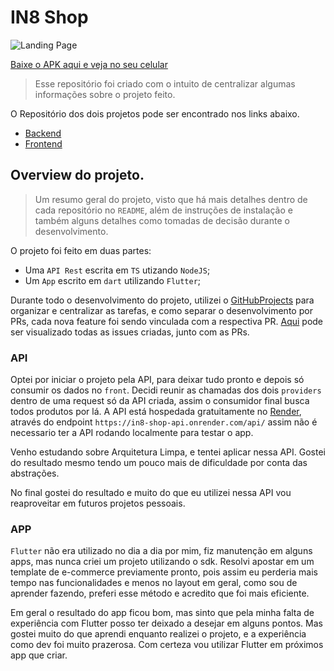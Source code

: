 # IN8 Shop
![Landing Page](https://user-images.githubusercontent.com/97035956/217622314-c85fed29-7551-4619-bfc4-a4461d007a57.png)

[Baixe o APK aqui e veja no seu celular](https://drive.google.com/file/d/1DkfoRS2i4blKSjzaQ1mBwKdnnLLTtk8v/view?usp=share_link) 

> Esse repositório foi criado com o intuito de centralizar algumas informações sobre o projeto feito.

O Repositório dos dois projetos pode ser encontrado nos links abaixo. 

- [Backend](https://github.com/vasconceloscezar/in8_shop_api) </br>
- [Frontend](https://github.com/vasconceloscezar/in8_shop_app)


## Overview do projeto. 
> Um resumo geral do projeto, visto que há mais detalhes dentro de cada repositório no `README`, além de instruções de instalação e também alguns detalhes como tomadas de decisão durante o desenvolvimento. 

O projeto foi feito em duas partes:

- Uma `API Rest` escrita em `TS` utizando `NodeJS`; 
- Um `App` escrito em `dart` utilizando `Flutter`;

Durante todo o desenvolvimento do projeto, utilizei o [GitHubProjects](https://docs.github.com/en/issues/planning-and-tracking-with-projects/creating-projects/creating-a-project) para organizar e centralizar as tarefas, e como separar o desenvolvimento por PRs, cada nova feature foi sendo vinculada com a respectiva PR. [Aqui](https://github.com/users/vasconceloscezar/projects/3/views/2) pode ser visualizado todas as issues criadas, junto com as PRs.  

### API 

Optei por iniciar o projeto pela API, para deixar tudo pronto e depois só consumir os dados no `front`. 
Decidi reunir as chamadas dos dois `providers` dentro de uma request só da API criada, assim o consumidor final busca todos produtos por lá. 
A API está hospedada gratuitamente no [Render](https://dashboard.render.com), através do endpoint `https://in8-shop-api.onrender.com/api/` assim não é necessario ter a API rodando localmente para testar o app. 
 
Venho estudando sobre Arquitetura Limpa, e tentei aplicar nessa API. Gostei do resultado mesmo tendo um pouco mais de dificuldade por conta das abstrações. 

No final gostei do resultado e muito do que eu utilizei nessa API vou reaproveitar em futuros projetos pessoais. 

### APP

`Flutter` não era utilizado no dia a dia por mim, fiz manutenção em alguns apps, mas nunca criei um projeto utilizando o sdk. 
Resolvi apostar em um template de e-commerce previamente pronto, pois assim eu perderia mais tempo nas funcionalidades e menos no layout em geral, como sou de aprender fazendo, preferi esse método e acredito que foi mais eficiente. 

Em geral o resultado do app ficou bom, mas sinto que pela minha falta de experiência com Flutter posso ter deixado a desejar em alguns pontos. Mas gostei muito do que aprendi enquanto realizei o projeto, e a experiência como dev foi muito prazerosa. Com certeza vou utilizar Flutter em próximos app que criar. 
